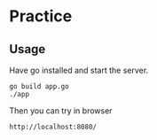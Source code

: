 # Practice

## Usage

Have go installed and start the server.

```shell
go build app.go
./app
```

Then you can try in browser

```shell
http://localhost:8080/
```

